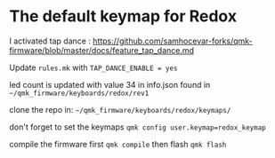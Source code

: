# The default keymap for Redox

I activated tap dance : https://github.com/samhocevar-forks/qmk-firmware/blob/master/docs/feature_tap_dance.md 

Update `rules.mk` with `TAP_DANCE_ENABLE = yes`

led count is updated with value 34 in info.json found in 
`~/qmk_firmware/keyboards/redox/rev1`

clone the repo in:
`~/qmk_firmware/keyboards/redox/keymaps/`

don't forget to set the keymaps
`qmk config user.keymap=redox_keymap` 

compile the firmware first
`qmk compile`
then flash
`qmk flash`
